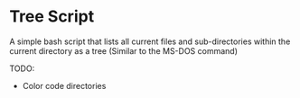# Tree Script

A simple bash script that lists all current files and sub-directories within the current directory as a tree (Similar to the MS-DOS command)

TODO:
- Color code directories
